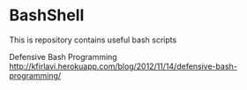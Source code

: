 # BashShell
This is repository contains useful bash scripts

Defensive Bash Programming
http://kfirlavi.herokuapp.com/blog/2012/11/14/defensive-bash-programming/
